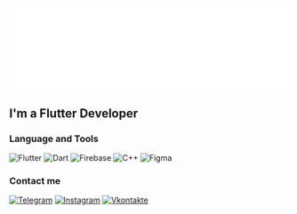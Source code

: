 [![Header](https://github.com/N0zim4ik/N0zim4ik/blob/main/assets/flutter.png)](https://t.me/ugu_7)

## I'm a Flutter Developer

### Language and Tools
![Flutter](https://img.shields.io/badge/-Flutter-090909?style=for-the-badge&logo=flutter&logoColor=47C5FB)
![Dart](https://img.shields.io/badge/-Dart-090909?style=for-the-badge&logo=dart&logoColor=197CDB)
![Firebase](https://img.shields.io/badge/-Firebase-090909?style=for-the-badge&logo=firebase&logoColor=47C5FB)
![C++](https://img.shields.io/badge/-C++-090909?style=for-the-badge&logo=c%2b%2b&logoColor=6296CC)
![Figma](https://img.shields.io/badge/-FIgma-090909?style=for-the-badge&logo=figma&logoColor=47C5FB)

### Contact me
[![Telegram](https://img.shields.io/badge/-Telegram-090909?style=for-the-badge&logo=telegram&logoColor=47C5FB)](https://t.me/ugu_7)
[![Instagram](https://img.shields.io/badge/-Instagram-090909?style=for-the-badge&logo=instagram&logoColor=B4068E)](https://www.instagram.com/nazim4ik_mks/)
[![Vkontakte](https://img.shields.io/badge/-Vkontakte-090909?style=for-the-badge&logo=vk&logoColor=4F7Db#)](https://vk.com/maks_top_2004)

